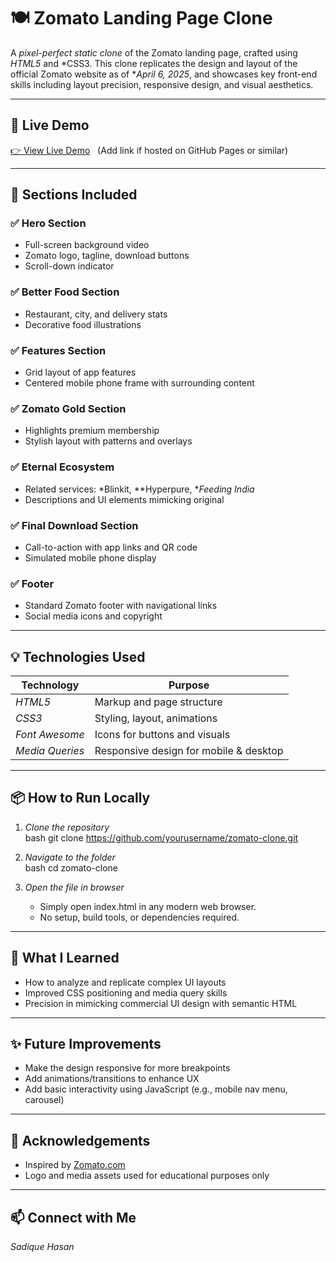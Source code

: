 # 🍽 Zomato Landing Page Clone

A *pixel-perfect static clone* of the Zomato landing page, crafted using *HTML5* and *CSS3. This clone replicates the design and layout of the official Zomato website as of **April 6, 2025*, and showcases key front-end skills including layout precision, responsive design, and visual aesthetics.

---

## 🚀 Live Demo

[👉 View Live Demo](https://vercel.com/sadiquehasan03s-projects/zomato-clone-website-new-2025) &nbsp; (Add link if hosted on GitHub Pages or similar)

---

## 🧩 Sections Included

### ✅ Hero Section
- Full-screen background video
- Zomato logo, tagline, download buttons
- Scroll-down indicator

### ✅ Better Food Section
- Restaurant, city, and delivery stats
- Decorative food illustrations

### ✅ Features Section
- Grid layout of app features
- Centered mobile phone frame with surrounding content

### ✅ Zomato Gold Section
- Highlights premium membership
- Stylish layout with patterns and overlays

### ✅ Eternal Ecosystem
- Related services: *Blinkit, **Hyperpure, **Feeding India*
- Descriptions and UI elements mimicking original

### ✅ Final Download Section
- Call-to-action with app links and QR code
- Simulated mobile phone display

### ✅ Footer
- Standard Zomato footer with navigational links
- Social media icons and copyright

---

## 💡 Technologies Used

| Technology | Purpose |
|------------|---------|
| *HTML5*  | Markup and page structure |
| *CSS3*   | Styling, layout, animations |
| *Font Awesome* | Icons for buttons and visuals |
| *Media Queries* | Responsive design for mobile & desktop |

---

## 📦 How to Run Locally

1. *Clone the repository*  
   bash
   git clone https://github.com/yourusername/zomato-clone.git
   

2. *Navigate to the folder*  
   bash
   cd zomato-clone
   

3. *Open the file in browser*  
   - Simply open index.html in any modern web browser.
   - No setup, build tools, or dependencies required.

---

## 🧠 What I Learned

- How to analyze and replicate complex UI layouts
- Improved CSS positioning and media query skills
- Precision in mimicking commercial UI design with semantic HTML

---

## ✨ Future Improvements

- Make the design responsive for more breakpoints
- Add animations/transitions to enhance UX
- Add basic interactivity using JavaScript (e.g., mobile nav menu, carousel)

---

## 🙌 Acknowledgements

- Inspired by [Zomato.com](https://www.zomato.com)
- Logo and media assets used for educational purposes only

---

## 📫 Connect with Me

*Sadique Hasan*